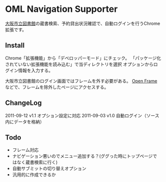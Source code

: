 OML Navigation Supporter
================================

[大阪市立図書館](http://www.oml.city.osaka.jp/index.html)の蔵書検索、予約貸出状況確認で、自動ログインを行うChrome拡張です。


Install
----------------

Chrome「拡張機能」から「デベロッパーモード」にチェック。
「パッケージ化されていない拡張機能を読み込む」で当ディレクトリを選択
オプションからログイン情報を入力する。

大阪市立図書館のログイン画面ではフレームを外す必要がある。
[Open Frame](https://chrome.google.com/webstore/detail/kdhjgkkaacdhdioocfbpmhjidbinfajj) などで、フレームを除外したページにアクセスする。


ChangeLog
----------------

2011-09-12 v1.1 オプション設定に対応
2011-09-03 v1.0 自動ログイン（ソース内にデータを格納）



Todo
----------------

- フレーム対応
- ナビゲーション悪いのでメニュー追加する？(ググった時にトップページではなく蔵書検索に行く)
- 自動サブミットの切り替えオプション
- 汎用的に作成できるか 


